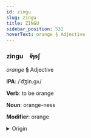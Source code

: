 ```yaml
---
id: zingu
slug: zingu
title: ZİNGU
sidebar_position: 531
hoverText: orange § Adjective
---
```


### zingu&emsp;<span kind="abugida">ⱴ̃ɟꜿʃ</span>

*orange* **§** Adjective

**IPA**: /ˈd͡ʒin.gʌ/

**Verb**: to be orange

**Noun**: orange-ness

**Modifier**: orange

<details>
    <summary>Origin</summary>
    Malay jingga /d͡ʒiŋɡə/<br/>
    <em>Austronesian Language Family</em>
</details>